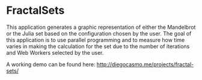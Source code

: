 FractalSets
===========

This application generates a graphic representation of either the Mandelbrot or the Julia set based on the configuration chosen by the user. The goal of this application is to use parallel programming and to measure how time varies in making the calculation for the set due to the number of iterations and Web Workers selected by the user.

A working demo can be found here: http://diegocasmo.me/projects/fractal-sets/
